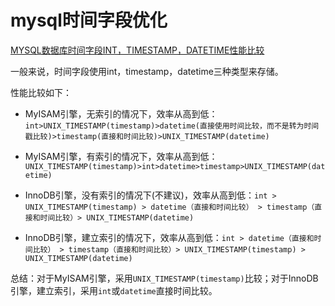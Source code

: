 # mysql时间字段优化

[MYSQL数据库时间字段INT，TIMESTAMP，DATETIME性能比较](http://www.piaoyi.org/database/MYSQL-INT-TIMESTAMP-DATETIME.html)

一般来说，时间字段使用int，timestamp，datetime三种类型来存储。

性能比较如下：

* MyISAM引擎，无索引的情况下，效率从高到低：`int>UNIX_TIMESTAMP(timestamp)>datetime(直接使用时间比较，而不是转为时间戳比较)>timestamp(直接和时间比较)>UNIX_TIMESTAMP(datetime)`

* MyISAM引擎，有索引的情况下，效率从高到低：`UNIX_TIMESTAMP(timestamp)>int>datetime>timestamp>UNIX_TIMESTAMP(datetime)`

* InnoDB引擎，没有索引的情况下(不建议)，效率从高到低：`int > UNIX_TIMESTAMP(timestamp) > datetime（直接和时间比较） > timestamp（直接和时间比较）> UNIX_TIMESTAMP(datetime)`

* InnoDB引擎，建立索引的情况下，效率从高到低：`int > datetime（直接和时间比较） > timestamp（直接和时间比较）> UNIX_TIMESTAMP(timestamp) > UNIX_TIMESTAMP(datetime)`

总结：对于MyISAM引擎，采用`UNIX_TIMESTAMP(timestamp)`比较；对于InnoDB引擎，建立索引，采用`int`或`datetime`直接时间比较。
